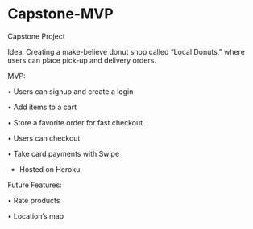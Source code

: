 # Capstone-MVP

Capstone Project


Idea: Creating a make-believe donut shop called “Local Donuts,” where users can place pick-up and delivery orders.


MVP:

   •	Users can signup and create a login

   •	Add items to a cart

   •	Store a favorite order for fast checkout

   •	Users can checkout

   •	Take card payments with Swipe
   
   -  Hosted on Heroku


Future Features:

   •	Rate products

   •	Location’s map
